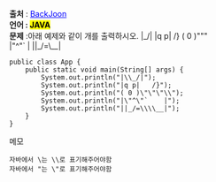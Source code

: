 **출처** : <a href="https://www.acmicpc.net/problem/10172" style="color: blue; text-decoration: underline;">BackJoon</a><br>
**언어 : <mark>JAVA**</mark><br>
**문제** :아래 예제와 같이 개를 출력하시오.
|\_/|
|q p|   /}
( 0 )"""\
|"^"`    |
||_/=\\__|


```
public class App {
    public static void main(String[] args) {
        System.out.println("|\\_/|");
        System.out.println("|q p|   /}");
        System.out.println("( 0 )\"\"\"\\");
        System.out.println("|\"^\"`    |");
        System.out.println("||_/=\\\\__|");
    }
}

```


메모
```
자바에서 \는 \\로 표기해주어야함
자바에서 "는 \"로 표기해주어야함
```

